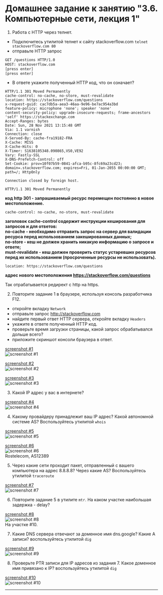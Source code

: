 # Домашнее задание к занятию "3.6. Компьютерные сети, лекция 1"

1. Работа c HTTP через телнет.
- Подключитесь утилитой телнет к сайту stackoverflow.com
`telnet stackoverflow.com 80`
- отправьте HTTP запрос
```bash
GET /questions HTTP/1.0
HOST: stackoverflow.com
[press enter]
[press enter]
```
- В ответе укажите полученный HTTP код, что он означает?

```
HTTP/1.1 301 Moved Permanently
cache-control: no-cache, no-store, must-revalidate
location: https://stackoverflow.com/questions
x-request-guid: cac7db5a-aea3-46aa-9e96-be7ac954a3bd
feature-policy: microphone 'none'; speaker 'none'
content-security-policy: upgrade-insecure-requests; frame-ancestors 'self' https://stackexchange.com
Accept-Ranges: bytes
Date: Sun, 28 Nov 2021 13:15:48 GMT
Via: 1.1 varnish
Connection: close
X-Served-By: cache-fra19182-FRA
X-Cache: MISS
X-Cache-Hits: 0
X-Timer: S1638105348.090865,VS0,VE92
Vary: Fastly-SSL
X-DNS-Prefetch-Control: off
Set-Cookie: prov=10f07b59-0841-afca-b95c-8fc69a23cd23; domain=.stackoverflow.com; expires=Fri, 01-Jan-2055 00:00:00 GMT; path=/; HttpOnly

Connection closed by foreign host.
```
```
HTTP/1.1 301 Moved Permanently
```
**код http 301 - запрашиваемый ресурс перемещен постоянно в новое местоположение.**  
```
cache-control: no-cache, no-store, must-revalidate
```
**заголовок сache-сontrol содержит инструкции кеширования для запросов и для ответов:**  
**no-cache - необходимо отправить запрос на сервер для валидации ресурса перед использованием закешированных данных;**  
**no-store - кеш не должен хранить никакую информацию о запросе и ответе;**  
**must-revalidate - кеш должен проверить статус устаревших ресурсов перед их использованием (просроченные ресурсы не использовать).**  
```
location: https://stackoverflow.com/questions
```
**адрес нового местоположения https://stackoverflow.com/questions**  

Так отрабатывается редирект с http на https.  

2. Повторите задание 1 в браузере, используя консоль разработчика F12.
- откройте вкладку `Network`
- отправьте запрос http://stackoverflow.com
- найдите первый ответ HTTP сервера, откройте вкладку `Headers`
- укажите в ответе полученный HTTP код.
- проверьте время загрузки страницы, какой запрос обрабатывался дольше всего?
- приложите скриншот консоли браузера в ответ.

[screenshot #1](https://i.imgur.com/gUAeoF6.png)  
![screenshot #1](https://i.imgur.com/gUAeoF6.png)  

[screenshot #2](https://i.imgur.com/DS62CPF.png)  
![screenshot #2](https://i.imgur.com/DS62CPF.png)  

[screenshot #3](https://i.imgur.com/RTc0xXM.png)  
![screenshot #3](https://i.imgur.com/RTc0xXM.png)  

3. Какой IP адрес у вас в интернете?

[screenshot #4](https://i.imgur.com/BrGcUds.png)  
![screenshot #4](https://i.imgur.com/BrGcUds.png)  

4. Какому провайдеру принадлежит ваш IP адрес? Какой автономной системе AS? Воспользуйтесь утилитой `whois`

[screenshot #5](https://i.imgur.com/OEWsthP.png)  
![screenshot #5](https://i.imgur.com/OEWsthP.png)  

[screenshot #6](https://i.imgur.com/2vrla6H.png)  
![screenshot #6](https://i.imgur.com/2vrla6H.png)  
Rostelecom, AS12389

5. Через какие сети проходит пакет, отправленный с вашего компьютера на адрес 8.8.8.8? Через какие AS? Воспользуйтесь утилитой `traceroute`

[screenshot #7](https://i.imgur.com/A6zdCQm.png)  
![screenshot #7](https://i.imgur.com/A6zdCQm.png)  

6. Повторите задание 5 в утилите `mtr`. На каком участке наибольшая задержка - delay?

[screenshot #8](https://i.imgur.com/aFIBEh1.png)  
![screenshot #8](https://i.imgur.com/aFIBEh1.png)  
На участке #10.  

7. Какие DNS сервера отвечают за доменное имя dns.google? Какие A записи? воспользуйтесь утилитой `dig`

[screenshot #9](https://i.imgur.com/QKs7B0d.png)  
![screenshot #9](https://i.imgur.com/QKs7B0d.png)  

8. Проверьте PTR записи для IP адресов из задания 7. Какое доменное имя привязано к IP? воспользуйтесь утилитой `dig`

[screenshot #10](https://i.imgur.com/zTNJ9QO.png)  
![screenshot #10](https://i.imgur.com/zTNJ9QO.png)  

---
